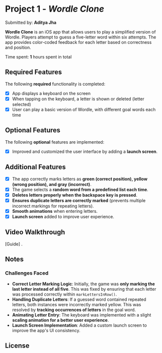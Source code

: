 # Project 1 - *Wordle Clone*

Submitted by: **Aditya Jha**

**Wordle Clone** is an iOS app that allows users to play a simplified version of Wordle. Players attempt to guess a five-letter word within six attempts. The app provides color-coded feedback for each letter based on correctness and position.

Time spent: **1** hours spent in total

## **Required Features**

The following **required** functionality is completed:

- [x] App displays a keyboard on the screen
- [x] When tapping on the keyboard, a letter is shown or deleted (letter selected)
- [x] User can play a basic version of Wordle, with different goal words each time

## **Optional Features**

The following **optional** features are implemented:

- [x] Improved and customized the user interface by adding a **launch screen**.

## **Additional Features**

- [x] The app correctly marks letters as **green (correct position), yellow (wrong position), and gray (incorrect)**.
- [x] The game selects a **random word from a predefined list each time**.
- [x] **Deletes letters properly when the backspace key is pressed**.
- [x] **Ensures duplicate letters are correctly marked** (prevents multiple incorrect markings for repeating letters).
- [x] **Smooth animations** when entering letters.
- [x] **Launch screen** added to improve user experience.

## **Video Walkthrough**

[Guide] .

## **Notes**

### **Challenges Faced**
- **Correct Letter Marking Logic**: Initially, the game was **only marking the last letter instead of all five**. This was fixed by ensuring that each letter was processed correctly within `markLettersInRow()`.
- **Handling Duplicate Letters**: If a guessed word contained repeated letters, both instances were incorrectly marked yellow. This was resolved by **tracking occurrences of letters** in the goal word.
- **Animating Letter Entry**: The keyboard was implemented with a slight **scaling animation for a better user experience**.
- **Launch Screen Implementation**: Added a custom launch screen to improve the app's UI consistency.

## **License**


